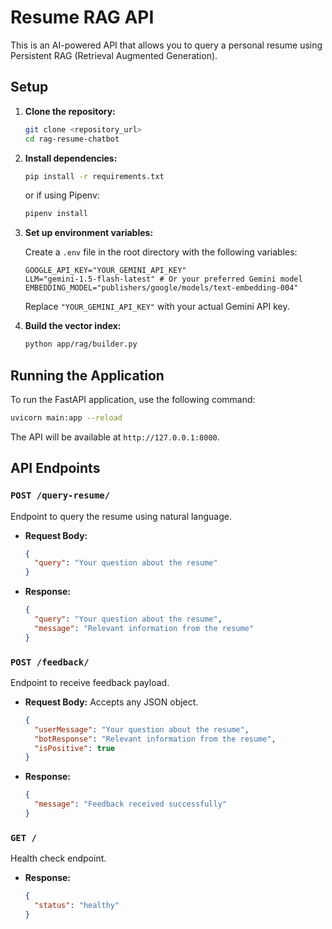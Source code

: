 # Resume RAG API

This is an AI-powered API that allows you to query a personal resume using Persistent RAG (Retrieval Augmented Generation).

## Setup

1.  **Clone the repository:**

    ```bash
    git clone <repository_url>
    cd rag-resume-chatbot
    ```

2.  **Install dependencies:**

    ```bash
    pip install -r requirements.txt
    ```
    or if using Pipenv:
    ```bash
    pipenv install
    ```

3.  **Set up environment variables:**

    Create a `.env` file in the root directory with the following variables:

    ```env
    GOOGLE_API_KEY="YOUR_GEMINI_API_KEY"
    LLM="gemini-1.5-flash-latest" # Or your preferred Gemini model
    EMBEDDING_MODEL="publishers/google/models/text-embedding-004"
    ```

    Replace `"YOUR_GEMINI_API_KEY"` with your actual Gemini API key.

4.  **Build the vector index:**

    ```bash
    python app/rag/builder.py
    ```

## Running the Application

To run the FastAPI application, use the following command:

```bash
uvicorn main:app --reload
```

The API will be available at `http://127.0.0.1:8000`.

## API Endpoints

### `POST /query-resume/`

Endpoint to query the resume using natural language.

-   **Request Body:**

    ```json
    {
      "query": "Your question about the resume"
    }
    ```

-   **Response:**

    ```json
    {
      "query": "Your question about the resume",
      "message": "Relevant information from the resume"
    }
    ```

### `POST /feedback/`

Endpoint to receive feedback payload.

-   **Request Body:** Accepts any JSON object.

    ```json
    {
      "userMessage": "Your question about the resume",
      "botResponse": "Relevant information from the resume",
      "isPositive": true
    }
    ```

-   **Response:**

    ```json
    {
      "message": "Feedback received successfully"
    }
    ```

### `GET /`

Health check endpoint.

-   **Response:**

    ```json
    {
      "status": "healthy"
    }
